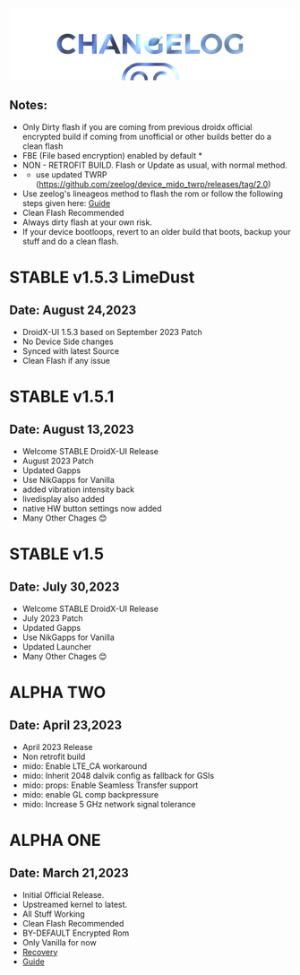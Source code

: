 <img src="https://raw.githubusercontent.com/DroidX-UI-Devices/Official_Devices/13/banners/changelogs.png" />

## Notes:
- Only Dirty flash if you are coming from previous droidx official encrypted build if coming from unofficial or other builds better do a clean flash
- FBE (File based encryption) enabled by default *
- NON - RETROFIT BUILD. Flash or Update as usual, with normal method.
- * use updated TWRP (https://github.com/zeelog/device_mido_twrp/releases/tag/2.0)
- Use zeelog's lineageos method to flash the rom or follow the following steps given here: [Guide](https://raw.githubusercontent.com/NRanjan-17/Pixel-Experience-Releases/main/install_guide.md)
- Clean Flash Recommended
- Always dirty flash at your own risk.
- If your device bootloops, revert to an older build that boots, backup your stuff and do a clean flash.

# STABLE v1.5.3 LimeDust
## Date: August 24,2023

- DroidX-UI 1.5.3 based on September 2023 Patch
- No Device Side changes
- Synced with latest Source
- Clean Flash if any issue

# STABLE v1.5.1
## Date: August 13,2023

- Welcome STABLE DroidX-UI Release 
- August 2023 Patch
- Updated Gapps
- Use NikGapps for Vanilla
- added vibration intensity back
- livedisplay also added
- native HW button settings now added
- Many Other Chages 😊

# STABLE v1.5
## Date: July 30,2023
- Welcome STABLE DroidX-UI Release 
- July 2023 Patch
- Updated Gapps
- Use NikGapps for Vanilla
- Updated Launcher
- Many Other Chages 😊

# ALPHA TWO
## Date: April 23,2023
- April 2023 Release
- Non retrofit build
- mido: Enable LTE_CA workaround
- mido: Inherit 2048 dalvik config as fallback for GSIs
- mido: props: Enable Seamless Transfer support
- mido: enable GL comp backpressure
- mido: Increase 5 GHz network signal tolerance

# ALPHA ONE
## Date: March 21,2023
- Initial Official Release.
- Upstreamed kernel to latest.
- All Stuff Working
- Clean Flash Recommended
- BY-DEFAULT Encrypted Rom
- Only Vanilla for now
- [Recovery](https://github.com/zeelog/device_mido_twrp/releases/tag/2.0)
- [Guide](https://raw.githubusercontent.com/NRanjan-17/Pixel-Experience-Releases/main/install_guide.md)
